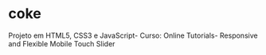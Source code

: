 # coke
Projeto em HTML5, CSS3 e JavaScript- Curso: Online Tutorials- Responsive and Flexible Mobile Touch Slider
